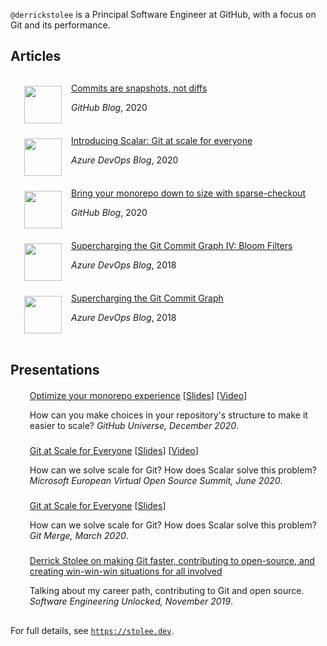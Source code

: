 `@derrickstolee` is a Principal Software Engineer at GitHub, with a focus on Git and its performance.

Articles
--------

<ul class="list" style="list-style-type: none;    margin: 5;    padding: 5;    display: grid;">
<li style="    padding: 2;    margin: 5;    display: block;    position: relative;    width: 100%;    height: fit-content;">
	<a href="https://github.blog/2020-12-17-commits-are-snapshots-not-diffs/">
	<img style="width:60px; float:left; padding: 5 15 5 5;" src="https://stolee.dev/img/snapshots.png" />
	</a>
	<div class="link">
	<a href="https://github.blog/2020-12-17-commits-are-snapshots-not-diffs/">
		Commits are snapshots, not diffs</a>
	</div>
	<p>
	<i>GitHub Blog</i>, 2020
	</p>
</li>
<li style="    padding: 2;    margin: 5;    display: block;    position: relative;    width: 100%;    height: fit-content;">
	<a href="https://devblogs.microsoft.com/devops/introducing-scalar/">
	<img style="width:60px; float:left; padding: 5 15 5 5;" src="https://stolee.dev/img/scalar.png" />
	</a>
	<div class="link">
	<a href="https://devblogs.microsoft.com/devops/introducing-scalar/">
		Introducing Scalar: Git at scale for everyone</a>
	</div>
	<p>
	<i>Azure DevOps Blog</i>, 2020
	</p>
</li>
<li style="    padding: 2;    margin: 5;    display: block;    position: relative;    width: 100%;    height: fit-content;">
	<a href="https://github.blog/2020-01-17-bring-your-monorepo-down-to-size-with-sparse-checkout/">
	<img style="width:60px; float:left; padding: 5 15 5 5;"  src="https://stolee.dev/img/sparse-checkout.png" />
	</a>
	<div class="link">
	<a href="https://github.blog/2020-01-17-bring-your-monorepo-down-to-size-with-sparse-checkout/">
		Bring your monorepo down to size with sparse-checkout</a>
	</div>
	<p>
	<i>GitHub Blog</i>, 2020
	</p>
</li>
<li style="    padding: 2;    margin: 5;    display: block;    position: relative;    width: 100%;    height: fit-content;">
	<a href="https://devblogs.microsoft.com/devops/super-charging-the-git-commit-graph-iv-bloom-filters/">
	<img style="width:60px; float:left; padding: 5 15 5 5;"  src="https://stolee.dev/img/bloom.png" />
	</a>
	<div class="link">
	<a href="https://devblogs.microsoft.com/devops/super-charging-the-git-commit-graph-iv-bloom-filters/">
		Supercharging the Git Commit Graph IV: Bloom Filters</a>
	</div>
	<p>
	<i>Azure DevOps Blog</i>, 2018
	</p>
</li>
<li style="    padding: 2;    margin: 5;    display: block;    position: relative;    width: 100%;    height: fit-content;">
	<a href="https://devblogs.microsoft.com/devops/supercharging-the-git-commit-graph/">
	<img style="width:60px; float:left; padding: 5 15 5 5;"  src="https://stolee.dev/img/graph.png" />
	</a>
	<div class="link">
	<a href="https://devblogs.microsoft.com/devops/supercharging-the-git-commit-graph/">
		Supercharging the Git Commit Graph</a>
	</div>
	<p>
	<i>Azure DevOps Blog</i>, 2018
	</p>
</li>
</ul>

Presentations
-------------

<ul class="list">
<li style="    padding: 2;    margin: 5;    display: block;    position: relative;    width: 100%;    height: fit-content;">
	<div class="link">
	<a href="https://githubuniverse.com/Optimize-your-monorepo-experience/">Optimize your monorepo experience</a> [<a href="https://stolee.dev/docs/universe-2020.pdf">Slides</a>] [<a href="https://www.youtube.com/watch?v=RcqLV1lU408&feature=emb_logo">Video</a>]
	</div>
	<p>
	How can you make choices in your repository's structure to make it easier to scale? <i>GitHub Universe, December 2020</i>.
	</p>
</li>
<li style="    padding: 2;    margin: 5;    display: block;    position: relative;    width: 100%;    height: fit-content;">
	<div class="link">
	<a href="https://www.microsoft.com/de-de/techwiese/events/microsoft-european-virtual-open-source-summit.aspx">Git at Scale for Everyone</a> [<a href="https://stolee.dev/docs/voss-2020.pdf">Slides</a>] [<a href="https://www.youtube.com/watch?v=USLB1gwl1vA&feature=emb_logo">Video</a>]
	</div>
	<p>
	How can we solve scale for Git? How does Scalar solve this problem? <i>Microsoft European Virtual Open Source Summit, June 2020</i>.
	</p>
</li>
<li style="    padding: 2;    margin: 5;    display: block;    position: relative;    width: 100%;    height: fit-content;">
	<div class="link">
	<a href="https://git-merge.com/">Git at Scale for Everyone</a> [<a href="https://stolee.dev/docs/git-merge-2020.pdf">Slides</a>]
	</div>
	<p>
	How can we solve scale for Git? How does Scalar solve this problem? <i>Git Merge, March 2020</i>.
	</p>
</li>
<li style="    padding: 2;    margin: 5;    display: block;    position: relative;    width: 100%;    height: fit-content;">
	<div class="link">
	<a href="https://www.software-engineering-unlocked.com/episode-6-derrick-stolee/">Derrick Stolee on making Git faster, contributing to open-source, and creating win-win-win situations for all involved</a>
	</div>
	<p>
	Talking about my career path, contributing to Git and open source. <i>Software Engineering Unlocked, November 2019</i>.
	</p>
</li>
</ul>

For full details, see [`https://stolee.dev`](https://stolee.dev).
